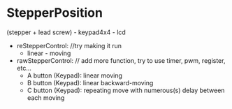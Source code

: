 # StepperPosition
(stepper + lead screw) - keypad4x4 - lcd
- reStepperControl: //try making it run
    + linear - moving
- rawStepperControl: // add more function, try to use timer, pwm, register, etc...
    + A button (Keypad): linear moving
    + B button (Keypad): linear backward-moving
    + C button (Keypad): repeating move with numerous(s) delay between each moving 
